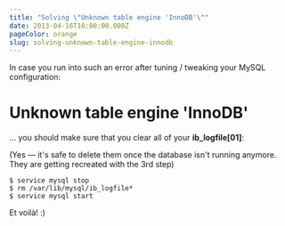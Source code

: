 ```yaml
---
title: "Solving \"Unknown table engine 'InnoDB'\""
date: 2013-04-16T10:00:00.000Z
pageColor: orange
slug: solving-unknown-table-engine-innodb
---
```


In case you run into such an error after tuning / tweaking your MySQL configuration:

# Unknown table engine 'InnoDB'

... you should make sure that you clear all of your __ib_logfile[01]__:  

(Yes — it's safe to delete them once the database isn't running anymore. They are getting recreated with the 3rd step)

    $ service mysql stop
    $ rm /var/lib/mysql/ib_logfile*
    $ service mysql start

Et voilà! :)
